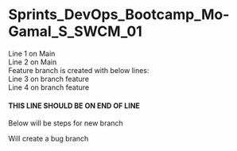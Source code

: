 # Sprints_DevOps_Bootcamp_Mo-Gamal_S_SWCM_01
Line 1 on Main <br>
Line 2 on Main <br>
Feature branch is created with below lines:<br>
Line 3 on branch feature <br>
Line 4 on branch feature 
#### THIS LINE SHOULD BE ON END OF LINE ####
Below will be steps for new branch

Will create a bug branch